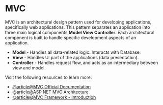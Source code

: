 # MVC

MVC is an architectural design pattern used for developing applications, specifically web applications. This pattern separates an application into three main logical components **Model View Controller**. Each architectural component is built to handle specific development aspects of an application.

*   **Model** - Handles all data-related logic. Interacts with Database.
*   **View** - Handles UI part of the applications (data presentation).
*   **Controller** - Handles request flow, and acts as an intermediary between view and model.

Visit the following resources to learn more:

- [@article@MVC Official Documentation](https://learn.microsoft.com/en-us/aspnet/core/mvc/overview?WT.mc_id=dotnet-35129-website&view=aspnetcore-7.0)
- [@article@ASP.NET MVC Architecture](https://www.tutorialsteacher.com/mvc/mvc-architecture)
- [@article@MVC Framework - Introduction](https://www.tutorialspoint.com/mvc_framework/mvc_framework_introduction.htm)